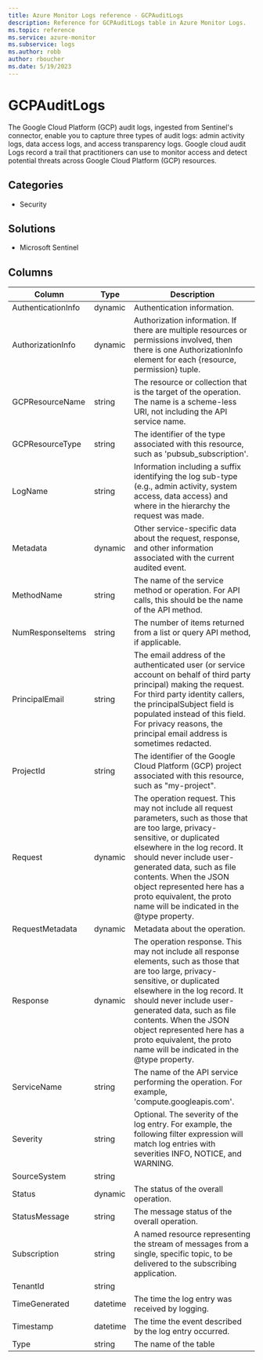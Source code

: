 ```yaml
---
title: Azure Monitor Logs reference - GCPAuditLogs
description: Reference for GCPAuditLogs table in Azure Monitor Logs.
ms.topic: reference
ms.service: azure-monitor
ms.subservice: logs
ms.author: robb
author: rboucher
ms.date: 5/19/2023
---
```


# GCPAuditLogs

 The Google Cloud Platform (GCP) audit logs, ingested from Sentinel's connector, enable you to capture three types of audit logs: admin activity logs, data access logs, and access transparency logs. Google cloud audit Logs record a trail that practitioners can use to monitor access and detect potential threats across Google Cloud Platform (GCP) resources.

## Categories

- Security
## Solutions

- Microsoft Sentinel




## Columns

| Column | Type | Description |
| --- | --- | --- |
| AuthenticationInfo | dynamic | Authentication information. |
| AuthorizationInfo | dynamic | Authorization information. If there are multiple resources or permissions involved, then there is one AuthorizationInfo element for each {resource, permission} tuple. |
| GCPResourceName | string | The resource or collection that is the target of the operation. The name is a scheme-less URI, not including the API service name. |
| GCPResourceType | string | The identifier of the type associated with this resource, such as 'pubsub_subscription'. |
| LogName | string | Information including a suffix identifying the log sub-type (e.g., admin activity, system access, data access) and where in the hierarchy the request was made. |
| Metadata | dynamic | Other service-specific data about the request, response, and other information associated with the current audited event. |
| MethodName | string | The name of the service method or operation. For API calls, this should be the name of the API method. |
| NumResponseItems | string | The number of items returned from a list or query API method, if applicable. |
| PrincipalEmail | string | The email address of the authenticated user (or service account on behalf of third party principal) making the request. For third party identity callers, the principalSubject field is populated instead of this field. For privacy reasons, the principal email address is sometimes redacted. |
| ProjectId | string | The identifier of the Google Cloud Platform (GCP) project associated with this resource, such as "my-project". |
| Request | dynamic | The operation request. This may not include all request parameters, such as those that are too large, privacy-sensitive, or duplicated elsewhere in the log record. It should never include user-generated data, such as file contents. When the JSON object represented here has a proto equivalent, the proto name will be indicated in the @type property. |
| RequestMetadata | dynamic | Metadata about the operation. |
| Response | dynamic | The operation response. This may not include all response elements, such as those that are too large, privacy-sensitive, or duplicated elsewhere in the log record. It should never include user-generated data, such as file contents. When the JSON object represented here has a proto equivalent, the proto name will be indicated in the @type property. |
| ServiceName | string | The name of the API service performing the operation. For example, 'compute.googleapis.com'. |
| Severity | string | Optional. The severity of the log entry. For example, the following filter expression will match log entries with severities INFO, NOTICE, and WARNING. |
| SourceSystem | string |  |
| Status | dynamic | The status of the overall operation. |
| StatusMessage | string | The message status of the overall operation. |
| Subscription | string | A named resource representing the stream of messages from a single, specific topic, to be delivered to the subscribing application. |
| TenantId | string |  |
| TimeGenerated | datetime | The time the log entry was received by logging. |
| Timestamp | datetime | The time the event described by the log entry occurred. |
| Type | string | The name of the table |
